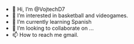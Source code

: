 - 👋 Hi, I’m @VojtechD7
- 👀 I’m interested in basketball and videogames.
- 🌱 I’m currently learning Spanish
- 💞️ I’m looking to collaborate on ...
- 📫 How to reach me gmail.

<!---
VojtechD7/VojtechD7 is a ✨ special ✨ repository because its `README.md` (this file) appears on your GitHub profile.
You can click the Preview link to take a look at your changes.
--->
